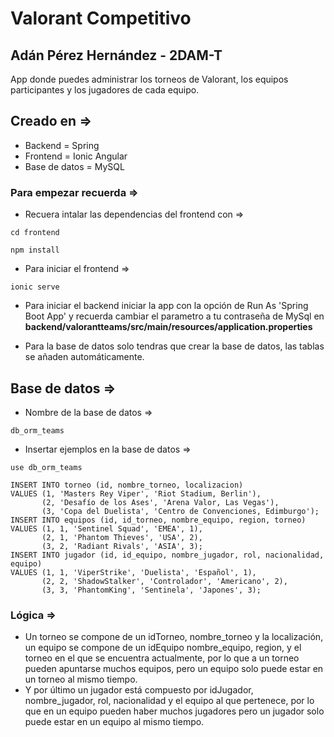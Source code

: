 # Valorant Competitivo
## Adán Pérez Hernández - 2DAM-T

App donde puedes administrar los torneos de Valorant, los equipos participantes y los jugadores de cada equipo.

## Creado en =>

- Backend = Spring
- Frontend = Ionic Angular
- Base de datos = MySQL

### Para empezar recuerda =>
- Recuera intalar las dependencias del frontend con =>

```
cd frontend
```
```
npm install
```

- Para iniciar el frontend =>
```
ionic serve
```

- Para iniciar el backend iniciar la app con la opción de Run As 'Spring Boot App' y recuerda cambiar el parametro a tu contraseña de MySql en **backend/valorantteams/src/main/resources/application.properties**

- Para la base de datos solo tendras que crear la base de datos, las tablas se añaden automáticamente.


## Base de datos =>

- Nombre de la base de datos =>
```
db_orm_teams
```
- Insertar ejemplos en la base de datos =>
```
use db_orm_teams
```
```
INSERT INTO torneo (id, nombre_torneo, localizacion)
VALUES (1, 'Masters Rey Viper', 'Riot Stadium, Berlin'),
       (2, 'Desafío de los Ases', 'Arena Valor, Las Vegas'),
       (3, 'Copa del Duelista', 'Centro de Convenciones, Edimburgo');
INSERT INTO equipos (id, id_torneo, nombre_equipo, region, torneo)
VALUES (1, 1, 'Sentinel Squad', 'EMEA', 1),
       (2, 1, 'Phantom Thieves', 'USA', 2),
       (3, 2, 'Radiant Rivals', 'ASIA', 3);
INSERT INTO jugador (id, id_equipo, nombre_jugador, rol, nacionalidad, equipo)
VALUES (1, 1, 'ViperStrike', 'Duelista', 'Español', 1),
       (2, 2, 'ShadowStalker', 'Controlador', 'Americano', 2),
       (3, 3, 'PhantomKing', 'Sentinela', 'Japones', 3);
```

### Lógica =>
- Un torneo se compone de un idTorneo, nombre_torneo y la localización, un equipo se compone de un idEquipo nombre_equipo, region, y el torneo en el que se encuentra actualmente, por lo que a un torneo pueden apuntarse muchos equipos, pero un equipo solo puede estar en un torneo al mismo tiempo.
- Y por último un jugador está compuesto por idJugador, nombre_jugador, rol, nacionalidad y el equipo al que pertenece, por lo que en un equipo pueden haber muchos jugadores pero un jugador solo puede estar en un equipo al mismo tiempo.

